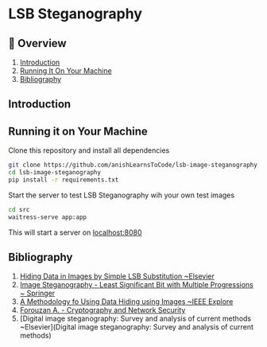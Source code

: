 # LSB Steganography

## 📖 Overview
1. [Introduction](#introduction)
1. [Running It On Your Machine](#running-it-on-your-machine)
1. [Bibliography](#bibliography)

## Introduction


## Running it on Your Machine
Clone this repository and install all dependencies

```bash
git clone https://github.com/anishLearnsToCode/lsb-image-steganography.git
cd lsb-image-steganography
pip install -r requirements.txt
```

Start the server to test LSB Steganography wih your own test images

```bash
cd src 
waitress-serve app:app
```

This will start a server on [localhost:8080](http://localhost:8080)

## Bibliography
1. [Hiding Data in Images by Simple LSB Substitution ~Elsevier](https://www.sciencedirect.com/science/article/abs/pii/S003132030300284X)
1. [Image Steganography - Least Significant Bit with Multiple Progressions ~ Springer](https://link.springer.com/chapter/10.1007/978-3-319-12012-6_12)
1. [A Methodology fo Using Data Hiding using Images ~IEEE Explore](https://ieeexplore.ieee.org/abstract/document/727007)
1. [Forouzan A. - Cryptography and Network Security](https://dl.acm.org/doi/book/10.5555/1209579)
1. [Digital image steganography: Survey and analysis of current methods ~Elsevier](Digital image steganography: Survey and analysis of current methods)

